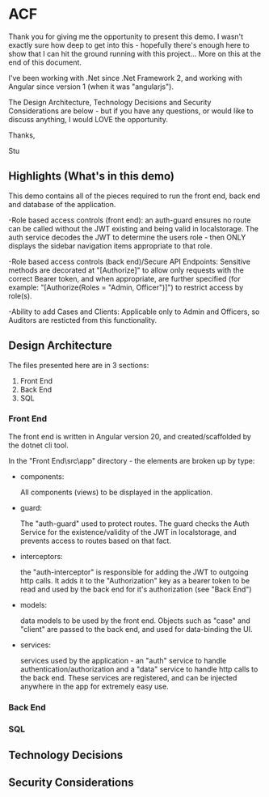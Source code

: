 # ACF
Thank you for giving me the opportunity to present this demo. I wasn't exactly sure how deep to get into this - hopefully there's enough here to show that I can hit the ground running with this project... More on this at the end of this document.

I've been working with .Net since .Net Framework 2, and working with Angular since version 1 (when it was "angularjs").

The Design Architecture, Technology Decisions and Security Considerations are below - but if you have any questions, or would like to discuss anything, I would LOVE the opportunity.

Thanks,

Stu

## Highlights (What's in this demo)
This demo contains all of the pieces required to run the front end, back end and database of the application.

-Role based access controls (front end): an auth-guard ensures no route can be called without the JWT existing and being valid in localstorage. The auth service decodes the JWT to determine the users role - then ONLY displays the sidebar navigation items appropriate to that role.

-Role based access controls (back end)/Secure API Endpoints: Sensitive methods are decorated at "[Authorize]" to allow only requests with the correct Bearer token, and when appropriate, are further specified (for example: "[Authorize(Roles = "Admin, Officer")]") to restrict access by role(s).

-Ability to add Cases and Clients: Applicable only to Admin and Officers, so Auditors are resticted from this functionality.


## Design Architecture
The files presented here are in 3 sections:
1. Front End
2. Back End
3. SQL

### Front End
The front end is written in Angular version 20, and created/scaffolded by the dotnet cli tool.

In the "Front End\src\app" directory - the elements are broken up by type:
- components:

    All components (views) to be displayed in the application.
- guard:

    The "auth-guard" used to protect routes. The guard checks the Auth Service for the existence/validity of the JWT in localstorage, and prevents access to routes based on that fact.
- interceptors:

    the "auth-interceptor" is responsible for adding the JWT to outgoing http calls. It adds it to the "Authorization" key as a bearer token to be read and used by the back end for it's authorization (see "Back End")
- models:

    data models to be used by the front end. Objects such as "case" and "client" are passed to the back end, and used for data-binding the UI.
- services:

    services used by the application - an "auth" service to handle authentication/authorization and a "data" service to handle http calls to the back end. These services are registered, and can be injected anywhere in the app for extremely easy use.


### Back End



### SQL


## Technology Decisions

## Security Considerations